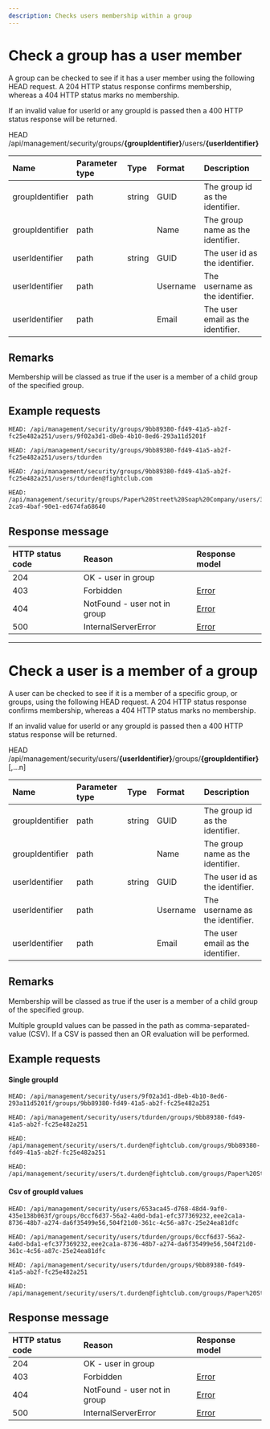 ```yaml
---
description: Checks users membership within a group
---
```


# Check a group has a user member

A group can be checked to see if it has a user member using the following HEAD request. A 204 HTTP status response confirms membership, whereas a 404 HTTP status marks no membership.

If an invalid value for userId or any groupId is passed then a 400 HTTP status response will be returned.

<span class="label label--head">HEAD</span> /api/management/security/groups/**{groupIdentifier}**/users/**{userIdentifier}**

| Name            | Parameter type | Type   | Format   | Description                       |
| :-------------- | :------------- | :----- | :------- | :-------------------------------- |
| groupIdentifier | path           | string | GUID     | The group id as the identifier.   |
| groupIdentifier | path           |        | Name     | The group name as the identifier. |
| userIdentifier  | path           | string | GUID     | The user id as the identifier.    |
| userIdentifier  | path           |        | Username | The username as the identifier.   |
| userIdentifier  | path           |        | Email    | The user email as the identifier. |

## Remarks

Membership will be classed as true if the user is a member of a child group of the specified group.

## Example requests

```http
HEAD: /api/management/security/groups/9bb89380-fd49-41a5-ab2f-fc25e482a251/users/9f02a3d1-d8eb-4b10-8ed6-293a11d5201f
```

```http
HEAD: /api/management/security/groups/9bb89380-fd49-41a5-ab2f-fc25e482a251/users/tdurden
```

```http
HEAD: /api/management/security/groups/9bb89380-fd49-41a5-ab2f-fc25e482a251/users/tdurden@fightclub.com
```

```http
HEAD: /api/management/security/groups/Paper%20Street%20Soap%20Company/users/3d063773-2ca9-4baf-90e1-ed674fa68640
```

## Response message

| HTTP status code | Reason                       | Response model                   |
| :--------------- | :--------------------------- | :------------------------------- |
| 204              | OK - user in group           |                                  |
| 403              | Forbidden                    | [Error](/key-concepts/errors.md) |
| 404              | NotFound - user not in group | [Error](/key-concepts/errors.md) |
| 500              | InternalServerError          | [Error](/key-concepts/errors.md) |

---

# Check a user is a member of a group

A user can be checked to see if it is a member of a specific group, or groups, using the following HEAD request. A 204 HTTP status response confirms membership, whereas a 404 HTTP status marks no membership.

If an invalid value for userId or any groupId is passed then a 400 HTTP status response will be returned.

<span class="label label--head">HEAD</span> /api/management/security/users/**{userIdentifier}**/groups/**{groupIdentifier}**[,...n]

| Name            | Parameter type | Type   | Format   | Description                       |
| :-------------- | :------------- | :----- | :------- | :-------------------------------- |
| groupIdentifier | path           | string | GUID     | The group id as the identifier.   |
| groupIdentifier | path           |        | Name     | The group name as the identifier. |
| userIdentifier  | path           | string | GUID     | The user id as the identifier.    |
| userIdentifier  | path           |        | Username | The username as the identifier.   |
| userIdentifier  | path           |        | Email    | The user email as the identifier. |

## Remarks

Membership will be classed as true if the user is a member of a child group of the specified group.

Multiple groupId values can be passed in the path as comma-separated-value (CSV). If a CSV is passed then an OR evaluation will be performed.

## Example requests

#### Single groupId

```http
HEAD: /api/management/security/users/9f02a3d1-d8eb-4b10-8ed6-293a11d5201f/groups/9bb89380-fd49-41a5-ab2f-fc25e482a251
```

```http
HEAD: /api/management/security/users/tdurden/groups/9bb89380-fd49-41a5-ab2f-fc25e482a251
```

```http
HEAD: /api/management/security/users/t.durden@fightclub.com/groups/9bb89380-fd49-41a5-ab2f-fc25e482a251
```

```http
HEAD: /api/management/security/users/t.durden@fightclub.com/groups/Paper%20Street%20Soap%20Company
```

#### Csv of groupId values

```http
HEAD: /api/management/security/users/653aca45-d768-48d4-9af0-435e138b063f/groups/0ccf6d37-56a2-4a0d-bda1-efc377369232,eee2ca1a-8736-48b7-a274-da6f35499e56,504f21d0-361c-4c56-a87c-25e24ea81dfc
```

```http
HEAD: /api/management/security/users/tdurden/groups/0ccf6d37-56a2-4a0d-bda1-efc377369232,eee2ca1a-8736-48b7-a274-da6f35499e56,504f21d0-361c-4c56-a87c-25e24ea81dfc
```

```http
HEAD: /api/management/security/users/tdurden/groups/9bb89380-fd49-41a5-ab2f-fc25e482a251
```

```http
HEAD: /api/management/security/users/t.durden@fightclub.com/groups/Paper%20Street%20Soap%20Company,Liposuction%20Technicians
```

## Response message

| HTTP status code | Reason                       | Response model                   |
| :--------------- | :--------------------------- | :------------------------------- |
| 204              | OK - user in group           |                                  |
| 403              | Forbidden                    | [Error](/key-concepts/errors.md) |
| 404              | NotFound - user not in group | [Error](/key-concepts/errors.md) |
| 500              | InternalServerError          | [Error](/key-concepts/errors.md) |
